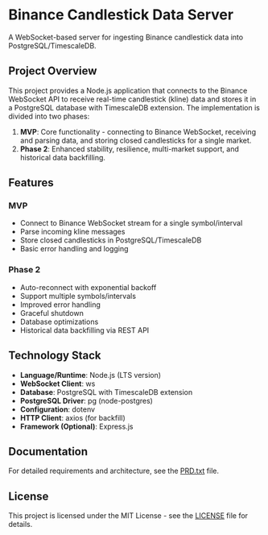 # Binance Candlestick Data Server

A WebSocket-based server for ingesting Binance candlestick data into PostgreSQL/TimescaleDB.

## Project Overview

This project provides a Node.js application that connects to the Binance WebSocket API to receive real-time candlestick (kline) data and stores it in a PostgreSQL database with TimescaleDB extension. The implementation is divided into two phases:

1. **MVP**: Core functionality - connecting to Binance WebSocket, receiving and parsing data, and storing closed candlesticks for a single market.
2. **Phase 2**: Enhanced stability, resilience, multi-market support, and historical data backfilling.

## Features

### MVP
- Connect to Binance WebSocket stream for a single symbol/interval
- Parse incoming kline messages
- Store closed candlesticks in PostgreSQL/TimescaleDB
- Basic error handling and logging

### Phase 2
- Auto-reconnect with exponential backoff
- Support multiple symbols/intervals
- Improved error handling
- Graceful shutdown
- Database optimizations
- Historical data backfilling via REST API

## Technology Stack

- **Language/Runtime**: Node.js (LTS version)
- **WebSocket Client**: ws
- **Database**: PostgreSQL with TimescaleDB extension
- **PostgreSQL Driver**: pg (node-postgres)
- **Configuration**: dotenv
- **HTTP Client**: axios (for backfill)
- **Framework (Optional)**: Express.js

## Documentation

For detailed requirements and architecture, see the [PRD.txt](./scripts/PRD.txt) file.

## License

This project is licensed under the MIT License - see the [LICENSE](LICENSE) file for details.
